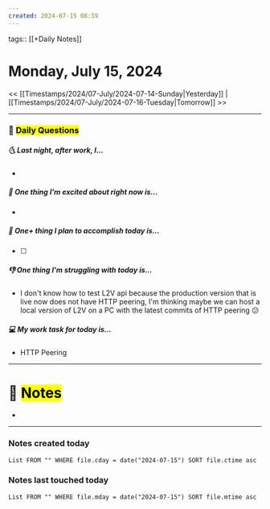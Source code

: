 ```yaml
---
created: 2024-07-15 08:59
---
```

tags:: [[+Daily Notes]]

# Monday, July 15, 2024

<< [[Timestamps/2024/07-July/2024-07-14-Sunday|Yesterday]] | [[Timestamps/2024/07-July/2024-07-16-Tuesday|Tomorrow]] >>

---
### 📅 <mark class="hltr-r">Daily Questions</mark>
##### 🌜 Last night, after work, I...
- 

##### 🙌 One thing I'm excited about right now is...
- 

##### 🚀 One+ thing I plan to accomplish today is...
- [ ] 

##### 👎 One thing I'm struggling with today is...
- I don't know how to test L2V api because the production version that is live now does not have HTTP peering, I'm thinking maybe we can host a local version of L2V on a PC with the latest commits of HTTP peering 😕

##### 💻 My work task for today is...
- HTTP Peering
---
# 📝 <mark class="hltr-g">Notes</mark>
- 

---
### Notes created today
```dataview
List FROM "" WHERE file.cday = date("2024-07-15") SORT file.ctime asc
```

### Notes last touched today
```dataview
List FROM "" WHERE file.mday = date("2024-07-15") SORT file.mtime asc
```